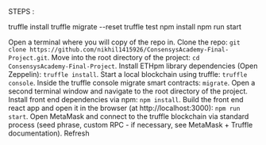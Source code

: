 
STEPS :

truffle install 
truffle migrate --reset
truffle test
npm install 
npm run start


Open a terminal  where you will copy of the repo in. 
Clone the repo: `git clone https://github.com/nikhil1415926/ConsensysAcademy-Final-Project.git`.
Move into the root directory of the project: `cd ConsensysAcademy-Final-Project`.
Install ETHpm library dependencies (Open Zeppelin): `truffle install`.
Start a local blockchain using truffle: `truffle console`.
Inside the truffle console migrate smart contracts: `migrate`.
Open a second terminal window and navigate to the root directory of the project.
Install front end dependencies via npm: `npm install`.
Build the front end react app and open it in the browser (at http://localhost:3000): `npm run start`.
Open MetaMask and connect to the truffle blockchain via standard process (seed phrase, custom RPC - if necessary, see MetaMask + Truffle documentation).
Refresh

